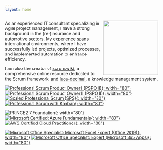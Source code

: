 ```yaml
---
layout: home
---
```


<img src="/assets/2022/cv/cv_pic_luca_franceschini.jpg" style="float:right;padding-left:10px" width="180">

As an experienced IT consultant specializing in Agile project management, I have a strong background in the (re-)insurance and automotive sectors.
My experience spans international environments, where I have successfully led projects, optimized processes, and implemented automation to enhance efficiency.

I am also the creator of [scrum.wiki](https://scrum.wiki), a comprehensive online resource dedicated to the Scrum framework; and [luca-decimal](https://github.com/lucafrance/luca-decimal), a knowledge management system.

<!-- Scrum.org certifications -->
[![Professional Scrum Product Owner I (PSPO II)](assets/2025/logos-certs/professional-scrum-product-owner-i-pspo-i.png){: width="80"}](https://www.credly.com/badges/3137ece2-15b9-4f41-ab8f-4bf1030f8eed/public_url)
[![Professional Scrum Product Owner II (PSPO II)](assets/2025/logos-certs/professional-scrum-product-owner-ii-pspo-ii.png){: width="80"}](https://www.credly.com/badges/0c643fef-cc27-4091-8b50-11e63629e1df/public_url)
[![Scaled Professional Scrum (SPS)](assets/2025/logos-certs/scaled-professional-scrum-sps.png){: width="80"}](https://www.credly.com/badges/0236fce4-c6c0-4518-aba4-ace0f3721ea6/public_url)
[![Professional Scrum with Kanban](assets/2025/logos-certs/professional-scrum-with-kanban-i-psk-i.png){: width="80"}](https://www.credly.com/badges/f34e69fd-2714-40e1-8611-5ccdfd869a79/public_url)

<!-- PRINCE2 + Cloud certifications -->
![PRINCE2 7 Foundation](assets/2025/logos-certs/prince2-foundation.png){: width="80"}
[![Microsoft Certified: Azure Fundamentals](assets/2025/logos-certs/microsoft-certified-azure-fundamentals.png){: width="80"}](https://www.credly.com/badges/b2e7fca0-aeb9-4521-b8e8-4a74d05fe252/public_url)
[![AWS Certified Cloud Practitioner](assets/2025/logos-certs/aws-certified-cloud-practitioner.png){: width="80"}](https://www.credly.com/badges/8bb5949f-1493-4e62-9e2f-44a0a9bc4338/public_url)

<!-- Microsoft Office certifications -->
[![Microsoft Office Specialist: Microsoft Excel Expert (Office 2019)](assets/2025/logos-certs/microsoft-office-specialist-microsoft-excel-expert-office-2019.png){: width="80"}](https://www.credly.com/badges/d645a896-d129-4150-86b3-10bef7d4143c/public_url)
[![Microsoft Office Specialist: Expert (Microsoft 365 Apps)](assets/2025/logos-certs/microsoft-office-specialist-expert-microsoft-365-apps.png){: width="80"}](https://www.credly.com/badges/d3010017-2a96-4392-82ec-7779ca3f24d4/public_url)
